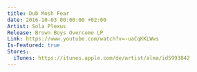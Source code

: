 ```yaml
---
title: Dub Mosh Fear
date: 2016-10-03 00:00:00 +02:00
Artist: Sola Plexus
Release: Brown Boys Overcome LP
Link: https://www.youtube.com/watch?v=-uaCqKKLWws
Is-Featured: true
Stores:
  iTunes: https://itunes.apple.com/de/artist/alma/id5993842
---
```

